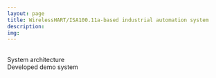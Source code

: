 ```yaml
---
layout: page
title: WirelessHART/ISA100.11a-based industrial automation system
description: 
img: 
---
```

<div class="img_row">
    <img class="col half left" src="{{ site.baseurl }}/assets/img/2_demo_1.png" alt="" title="example image"/>
    <img class="col half left" src="{{ site.baseurl }}/assets/img/2_demo_2.jpg" alt="" title="example image"/>
</div>

<div class="col half caption left">System architecture</div>
<div class="col half caption left">Developed demo system</div>
